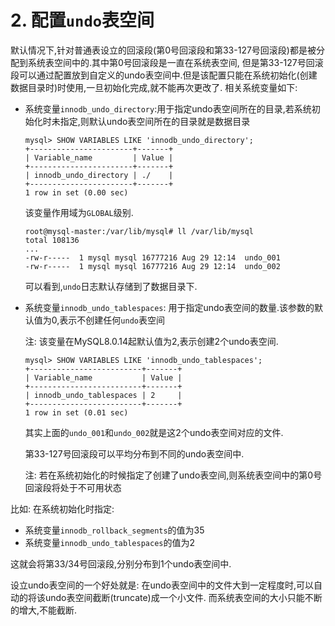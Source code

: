 # 2. 配置`undo`表空间

默认情况下,针对普通表设立的回滚段(第0号回滚段和第33-127号回滚段)都是被分配到系统表空间中的.其中第0号回滚段是一直在系统表空间,
但是第33-127号回滚段可以通过配置放到自定义的undo表空间中.但是该配置只能在系统初始化(创建数据目录时)时使用,一旦初始化完成,就不能再次更改了.
相关系统变量如下:

- 系统变量`innodb_undo_directory`:用于指定undo表空间所在的目录,若系统初始化时未指定,则默认undo表空间所在的目录就是数据目录

    ```
    mysql> SHOW VARIABLES LIKE 'innodb_undo_directory';
    +-----------------------+-------+
    | Variable_name         | Value |
    +-----------------------+-------+
    | innodb_undo_directory | ./    |
    +-----------------------+-------+
    1 row in set (0.00 sec)
    ```
    
    该变量作用域为`GLOBAL`级别.

    ```
    root@mysql-master:/var/lib/mysql# ll /var/lib/mysql
    total 108136
    ...
    -rw-r-----  1 mysql mysql 16777216 Aug 29 12:14  undo_001
    -rw-r-----  1 mysql mysql 16777216 Aug 29 12:14  undo_002
    ```

    可以看到,`undo`日志默认存储到了数据目录下.

- 系统变量`innodb_undo_tablespaces`: 用于指定undo表空间的数量.该参数的默认值为0,表示不创建任何`undo`表空间

    注: 该变量在MySQL8.0.14起默认值为2,表示创建2个undo表空间.

    ```
    mysql> SHOW VARIABLES LIKE 'innodb_undo_tablespaces';
    +-------------------------+-------+
    | Variable_name           | Value |
    +-------------------------+-------+
    | innodb_undo_tablespaces | 2     |
    +-------------------------+-------+
    1 row in set (0.01 sec)
    ```
  
    其实上面的`undo_001`和`undo_002`就是这2个undo表空间对应的文件.

    第33-127号回滚段可以平均分布到不同的undo表空间中.

    注: 若在系统初始化的时候指定了创建了undo表空间,则系统表空间中的第0号回滚段将处于不可用状态

比如: 在系统初始化时指定:

- 系统变量`innodb_rollback_segments`的值为35
- 系统变量`innodb_undo_tablespaces`的值为2

这就会将第33/34号回滚段,分别分布到1个undo表空间中.

设立undo表空间的一个好处就是: 在undo表空间中的文件大到一定程度时,可以自动的将该undo表空间截断(truncate)成一个小文件.
而系统表空间的大小只能不断的增大,不能截断.
